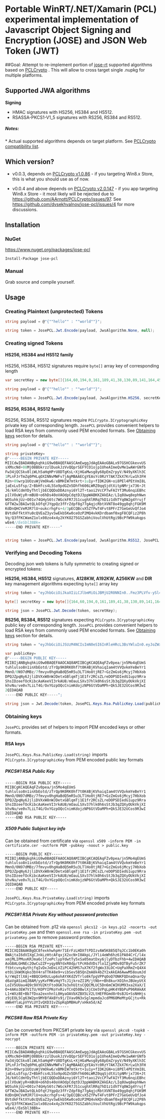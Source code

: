 # Portable WinRT/.NET/Xamarin (PCL) experimental implementation of Javascript Object Signing and Encryption (JOSE) and JSON Web Token (JWT)

##Goal:
Attempt to re-implement portion of [jose-rt](https://github.com/dvsekhvalnov/jose-jwt) supported algorithms based on [PCLCrypto](https://github.com/AArnott/PCLCrypto/)
. This will allow to cross target single .nupkg for multiple platforms.

## Supported JWA algorithms

**Signing**
- HMAC signatures with HS256, HS384 and HS512.
- RSASSA-PKCS1-V1_5 signatures with RS256, RS384 and RS512.


##### Notes:
\* Actual supported algorithms depends on target platform. See [PCLCrypto compatibility list](https://github.com/AArnott/PCLCrypto/wiki/Algorithms-X-platforms-support).

## Which version?
* v0.0.3, depends on [PCLCrypto v1.0.86](https://github.com/AArnott/PCLCrypto) - if you targeting Win8.x Store, this is what you should use as of now.

* v0.0.4 and above depends on [PCLCrypto v2.0.147](https://github.com/AArnott/PCLCrypto) - if you app targeting Win8.x Store - it most likely will be rejected due to https://github.com/AArnott/PCLCrypto/issues/97. See https://github.com/dvsekhvalnov/jose-pcl/issues/4 for more discussions.

## Installation
### NuGet
https://www.nuget.org/packages/jose-pcl

`Install-Package jose-pcl`

### Manual
Grab source and compile yourself.

## Usage
### Creating Plaintext (unprotected) Tokens

```C#
string payload = @"{""hello"" : ""world""}";

string token = JosePCL.Jwt.Encode(payload, JwsAlgorithm.None, null);
```

### Creating signed Tokens
#### HS256, HS384 and HS512 family
HS256, HS384, HS512 signatures require `byte[]` array key of corresponding length

```C#
var secretKey = new byte[]{164,60,194,0,161,189,41,38,130,89,141,164,45,170,159,209,69,137,243,216,191,131,47,250,32,107,231,117,37,158,225,234};

string payload = @"{""hello"" : ""world""}";

string token = JosePCL.Jwt.Encode(payload, JwsAlgorithm.HS256, secretKey);
```

#### RS256, RS384, RS512 family
RS256, RS384, RS512 signatures require `PCLCrypto.ICryptographicKey` private key of corresponding length. `JosePCL` provides convenient helpers to load RSA keys from commonly
used PEM encoded formats. See [Obtaining keys](#obtaining-keys) section for details.

```C#
string payload = @"{""hello"" : ""world""}";

string privateKey=
@"-----BEGIN PRIVATE KEY-----
MIICdwIBADANBgkqhkiG9w0BAQEFAASCAmEwggJdAgEAAoGBALx97GSHCGkevvUS
sXMscNd+08MjO8BbkrzzlDuokJzVvQQprSEFYCO1ojp1UheAImeQvMe1wAWrGNfb
Fw34jQCSkv8liWLh5aHqHPrU8DTgKsL+XjHGaMwsg8y68pEmZrpyV/N49yXKlh3C
1PLnFJrTmZq0PHLqOXINNvMWFv7jAgMBAAECgYEAsYc0RzY7AK7ZkX7KrLw1h3FH
R2n+09wrp1UOzuWjVmOkw6/xBMHIW7mtkrt+1u1y+fIDK2GN+oi8PEl4PEtVmI8L
jaExLu5fsp/Z+BbHfcs4L5So9pdGZn5Dhfh606LWRZ0qqSjdtXitpNMrjx736+Jt
J6/kHlCdmYDyThtljbECQQDoDDAznyi6Yl2T+taoi2VcCP7wFAIYf3Mu6nqiEBhc
p1lVOuWjyR+mBU8+o6hDs40oVAOdpCdqtDJ3ppWABKKZAkEAz/LIq8Uwq8ephNwn
WOSuhkjUz+O01v74GHyS6tc7WGckFR7JS1cughXlRRq7hD1z1dhTYq0W2g4Yrujf
GFTW2wJBAIwtQLkOfqYJYgpQz3fFrZdpf8g77gAqjcRbtXVNT8o49gg8qhjFGK9M
KdDnQHCVeMJR7lU+oukcrhgFs+4/3pECQBcvX5ZfPwT4Fvt8PFrZ7GeGeUvQfJo4
BVtdkFfktXYu0cQVEaZ3yvSwEkb5Kw0ceOzP2MQ4vkKDrdbamf0xgF8CQFiz2P8h
Vq/Q3fFKCWamZ1olx08zo4x4y2kYKO275GSZabhiVoulVhUtRgi9BcPfW9kakqps
wEe4//EeSbl38Bk=
-----END PRIVATE KEY-----"


string token = JosePCL.Jwt.Encode(payload, JwsAlgorithm.RS512, JosePCL.Keys.Rsa.PrivateKey.Load(privateKey));
```

### Verifying and Decoding Tokens
Decoding json web tokens is fully symmetric to creating signed or encrypted tokens:

**HS256, HS384, HS512** signatures, **A128KW, A192KW, A256KW** and **DIR** key management algorithms expecting `byte[]` array key

```C#
string token = "eyJhbGciOiJkaXIiLCJlbmMiOiJBMjU2R0NNIn0..Fmz3PLVfv-ySl4IJ.LMZpXMDoBIll5yuEs81Bws2-iUUaBSpucJPL-GtDKXkPhFpJmES2T136Vd8xzvp-3JW-fvpRZtlhluqGHjywPctol71Zuz9uFQjuejIU4axA_XiAy-BadbRUm1-25FRT30WtrrxKltSkulmIS5N-Nsi_zmCz5xicB1ZnzneRXGaXY4B444_IHxGBIS_wdurPAN0OEGw4xIi2DAD1Ikc99a90L7rUZfbHNg_iTBr-OshZqDbR6C5KhmMgk5KqDJEN8Ik-Yw.Jbk8ZmO901fqECYVPKOAzg";

byte[] secretKey = new byte[]{164,60,194,0,161,189,41,38,130,89,141,164,45,170,159,209,69,137,243,216,191,131,47,250,32,107,231,117,37,158,225,234};

string json = JosePCL.Jwt.Decode(token, secretKey);
```

**RS256, RS384, RS512** signatures expecting `PCLCrypto.ICryptographicKey` public key of corresponding length. `JosePCL` provides convenient helpers to load RSA keys from commonly
used PEM encoded formats. See [Obtaining keys](#obtaining-keys) section for details.

```C#
string token = "eyJhbGciOiJSUzM4NCIsImN0eSI6InRleHRcL3BsYWluIn0.eyJoZWxsbyI6ICJ3b3JsZCJ9.cOPca7YEOxnXVdIi7cJqfgRMmDFPCrZG1M7WCJ23U57rAWvCTaQgEFdLjs7aeRAPY5Su_MVWV7YixcawKKYOGVG9eMmjdGiKHVoRcfjwVywGIb-nuD1IBzGesrQe7mFQrcWKtYD9FurjCY1WuI2FzGPp5YhW5Zf4TwmBvOKz6j2D1vOFfGsogzAyH4lqaMpkHpUAXddQxzu8rmFhZ54Rg4T-jMGVlsdrlAAlGA-fdRZ-V3F2PJjHQYUcyS6n1ULcy6ljEOgT5fY-_8DDLLpI8jAIdIhcHUAynuwvvnDr9bJ4xIy4olFRqcUQIHbcb5-WDeWul_cSGzTJdxDZsnDuvg";

var publicKey=
@"-----BEGIN PUBLIC KEY-----
MIIBIjANBgkqhkiG9w0BAQEFAAOCAQ8AMIIBCgKCAQEAqFZv0pea/jn5Mo4qEUmS
tuhlulso8n1inXbEotd/zTrQp9K0RK0hf7t0K4BjKVhaiqIam4tVVQvkmYeBeYr1
MmnO/0N97dMBz/7fmvyv0hgHaBdQ5mR5u3LTlHo8tjRE7+GzZmGs6jMcyj7HbXob
DPQJZpqNy6JjliDVXxW8nWJDetxGBlqmTj1E1fr2RCsZLreDOPSDIedG1upz9Rra
ShsIDzeefOcKibcAaKeeVI3rkAU8/mOauLSXv37hlk0h6sStJb3qZQXyOUkVkjXI
khvNu/ve0v7LiLT4G/OxYGzpOQcCnimKdojzNP6GtVDaMPh+QkSJE32UCos9R3wI
2QIDAQAB
-----END PUBLIC KEY-----";

string json = Jwt.Decode(token, JosePCL.Keys.Rsa.PublicKey.Load(publicKey));
```

### Obtaining keys
`JosePCL` provides set of helpers to import PEM encoded keys or other formats.

#### RSA keys
`JosePCL.Keys.Rsa.PublicKey.Load(string)` imports `PCLCrypto.ICryptographicKey` from PEM encoded public key formats

##### PKCS#1 RSA Public Key

	-----BEGIN RSA PUBLIC KEY-----
	MIIBCgKCAQEAqFZv0pea/jn5Mo4qEUmS
	tuhlulso8n1inXbEotd/zTrQp9K0RK0hf7t0K4BjKVhaiqIam4tVVQvkmYeBeYr1
	MmnO/0N97dMBz/7fmvyv0hgHaBdQ5mR5u3LTlHo8tjRE7+GzZmGs6jMcyj7HbXob
	DPQJZpqNy6JjliDVXxW8nWJDetxGBlqmTj1E1fr2RCsZLreDOPSDIedG1upz9Rra
	ShsIDzeefOcKibcAaKeeVI3rkAU8/mOauLSXv37hlk0h6sStJb3qZQXyOUkVkjXI
	khvNu/ve0v7LiLT4G/OxYGzpOQcCnimKdojzNP6GtVDaMPh+QkSJE32UCos9R3wI
	2QIDAQAB
	-----END RSA PUBLIC KEY-----

##### X509 Public Subject key info
Can be obtained from certificate via `openssl x509 -inform PEM -in certificate.cer -outform PEM -pubkey -noout > public.key`

	-----BEGIN PUBLIC KEY-----
	MIIBIjANBgkqhkiG9w0BAQEFAAOCAQ8AMIIBCgKCAQEAqFZv0pea/jn5Mo4qEUmS
	tuhlulso8n1inXbEotd/zTrQp9K0RK0hf7t0K4BjKVhaiqIam4tVVQvkmYeBeYr1
	MmnO/0N97dMBz/7fmvyv0hgHaBdQ5mR5u3LTlHo8tjRE7+GzZmGs6jMcyj7HbXob
	DPQJZpqNy6JjliDVXxW8nWJDetxGBlqmTj1E1fr2RCsZLreDOPSDIedG1upz9Rra
	ShsIDzeefOcKibcAaKeeVI3rkAU8/mOauLSXv37hlk0h6sStJb3qZQXyOUkVkjXI
	khvNu/ve0v7LiLT4G/OxYGzpOQcCnimKdojzNP6GtVDaMPh+QkSJE32UCos9R3wI
	2QIDAQAB
	-----END PUBLIC KEY-----

`JosePCL.Keys.Rsa.PrivateKey.Load(string)` imports `PCLCrypto.ICryptographicKey` from PEM encoded private key formats

##### PKCS#1 RSA Private Key without password protection
Can be obtained from .p12 via `openssl pkcs12 -in keys.p12 -nocerts -out privateKey.pem` and then `openssl.exe rsa -in privateKey.pem -out privateKey.pem` to remove
password protection.

	-----BEGIN RSA PRIVATE KEY-----
	MIICXQIBAAKBgQC8fexkhwhpHr71ErFzLHDXftPDIzvAW5K885Q7qJCc1b0EKa0h
	BWAjtaI6dVIXgCJnkLzHtcAFqxjX2xcN+I0AkpL/JYli4eWh6hz61PA04CrC/l4x
	xmjMLIPMuvKRJma6clfzePclypYdwtTy5xSa05matDxy6jlyDTbzFhb+4wIDAQAB
	AoGBALGHNEc2OwCu2ZF+yqy8NYdxR0dp/tPcK6dVDs7lo1ZjpMOv8QTByFu5rZK7
	ftbtcvnyAythjfqIvDxJeDxLVZiPC42hMS7uX7Kf2fgWx33LOC+UqPaXRmZ+Q4X4
	etOi1kWdKqko3bV4raTTK48e9+vibSev5B5QnZmA8k4bZY2xAkEA6AwwM58oumJd
	k/rWqItlXAj+8BQCGH9zLup6ohAYXKdZVTrlo8kfpgVPPqOoQ7ONKFQDnaQnarQy
	d6aVgASimQJBAM/yyKvFMKvHqYTcJ1jkroZI1M/jtNb++Bh8kurXO1hnJBUeyUtX
	LoIV5UUau4Q9c9XYU2KtFtoOGK7o3xhU1tsCQQCMLUC5Dn6mCWIKUM93xa2XaX/I
	O+4AKo3EW7V1TU/KOPYIPKoYxRivTCnQ50BwlXjCUe5VPqLpHK4YBbPuP96RAkAX
	L1+WXz8E+Bb7fDxa2exnhnlL0HyaOAVbXZBX5LV2LtHEFRGmd8r0sBJG+SsNHHjs
	z9jEOL5Cg63W2pn9MYBfAkBYs9j/IVav0N3xSglmpmdaJcdPM6OMeMtpGCjtu+Rk
	mWm4YlaLpVYVLUYIvQXD31vZGpKqbMBHuP/xHkm5d/AZ
	-----END RSA PRIVATE KEY-----

##### PKCS#8 Raw RSA Private Key
Can be converted from PKCS#1 private key via `openssl pkcs8 -topk8 -inform PEM -outform PEM -in privateKey.pem -out privateKey.key -nocrypt`

	-----BEGIN PRIVATE KEY-----
	MIICdwIBADANBgkqhkiG9w0BAQEFAASCAmEwggJdAgEAAoGBALx97GSHCGkevvUS
	sXMscNd+08MjO8BbkrzzlDuokJzVvQQprSEFYCO1ojp1UheAImeQvMe1wAWrGNfb
	Fw34jQCSkv8liWLh5aHqHPrU8DTgKsL+XjHGaMwsg8y68pEmZrpyV/N49yXKlh3C
	1PLnFJrTmZq0PHLqOXINNvMWFv7jAgMBAAECgYEAsYc0RzY7AK7ZkX7KrLw1h3FH
	R2n+09wrp1UOzuWjVmOkw6/xBMHIW7mtkrt+1u1y+fIDK2GN+oi8PEl4PEtVmI8L
	jaExLu5fsp/Z+BbHfcs4L5So9pdGZn5Dhfh606LWRZ0qqSjdtXitpNMrjx736+Jt
	J6/kHlCdmYDyThtljbECQQDoDDAznyi6Yl2T+taoi2VcCP7wFAIYf3Mu6nqiEBhc
	p1lVOuWjyR+mBU8+o6hDs40oVAOdpCdqtDJ3ppWABKKZAkEAz/LIq8Uwq8ephNwn
	WOSuhkjUz+O01v74GHyS6tc7WGckFR7JS1cughXlRRq7hD1z1dhTYq0W2g4Yrujf
	GFTW2wJBAIwtQLkOfqYJYgpQz3fFrZdpf8g77gAqjcRbtXVNT8o49gg8qhjFGK9M
	KdDnQHCVeMJR7lU+oukcrhgFs+4/3pECQBcvX5ZfPwT4Fvt8PFrZ7GeGeUvQfJo4
	BVtdkFfktXYu0cQVEaZ3yvSwEkb5Kw0ceOzP2MQ4vkKDrdbamf0xgF8CQFiz2P8h
	Vq/Q3fFKCWamZ1olx08zo4x4y2kYKO275GSZabhiVoulVhUtRgi9BcPfW9kakqps
	wEe4//EeSbl38Bk=
	-----END PRIVATE KEY-----
